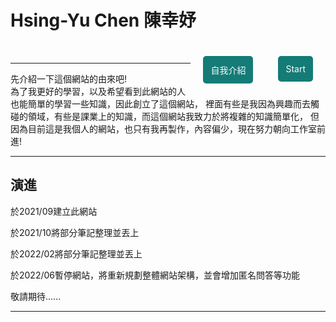 <h1>Hsing-Yu Chen 陳幸妤</h1>

<div>
  <a href="./notes.html" style="display:inline-block; float:right;  text-align: center;
    text-decoration: none;
    color: #f9fcff;
    background-color: #157b76;
    border:2px solid #157b76;
    border-radius: 5px;
    margin: 20px;
    padding: 10px;">Start</a>
  <a href="./me.html" style="display:inline-block; float:right; text-align: center;
    text-decoration: none;
    color: #f9fcff;
    background-color: #157b76;
    border:2px solid #157b76;
    border-radius: 5px;
    margin: 20px;
    padding: 10px;">自我介紹</a>
</div>
<br/>

<hr/>
先介紹一下這個網站的由來吧!<br/>
為了我更好的學習，以及希望看到此網站的人也能簡單的學習一些知識，因此創立了這個網站，
裡面有些是我因為興趣而去觸碰的領域，有些是課業上的知識，而這個網站我致力於將複雜的知識簡單化，
但因為目前這是我個人的網站，也只有我再製作，內容偏少，現在努力朝向工作室前進!
<hr/>
<h2>演進</h2>
<p>於2021/09建立此網站</p>
<p>於2021/10將部分筆記整理並丟上</p>
<p>於2022/02將部分筆記整理並丟上</p>
<p>於2022/06暫停網站，將重新規劃整體網站架構，並會增加匿名問答等功能</p>
<p>敬請期待......</p>
<hr/>
